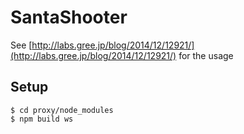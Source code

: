 SantaShooter
===

See [http://labs.gree.jp/blog/2014/12/12921/](http://labs.gree.jp/blog/2014/12/12921/) for the usage

Setup
---

    $ cd proxy/node_modules
    $ npm build ws

